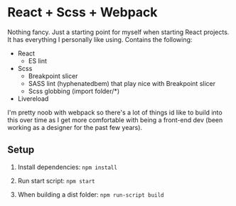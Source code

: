 # React + Scss + Webpack
Nothing fancy. Just a starting point for myself when starting React projects. It has everything I personally like using. Contains the following:
- React
  - ES lint
- Scss
  - Breakpoint slicer
  - SASS lint (hyphenatedbem) that play nice with Breakpoint slicer
  - Scss globbing (import folder/*)
- Livereload

I'm pretty noob with webpack so there's a lot of things id like to build into this over time as I get more comfortable with being a front-end dev (been working as a designer for the past few years).

## Setup
1. Install dependencies:
  ``npm install``

2. Run start script:
  ``npm start``

3. When building a dist folder:
  ``npm run-script build``